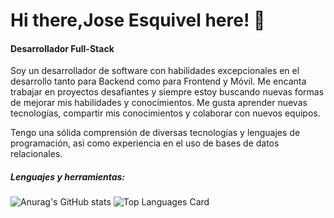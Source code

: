 # Hi there,Jose Esquivel here! 👋

#### Desarrollador Full-Stack

Soy un desarrollador de software con habilidades excepcionales en el desarrollo tanto para Backend como para Frontend y Móvil. Me encanta trabajar en proyectos desafiantes y siempre estoy buscando nuevas formas de mejorar mis habilidades y conocimientos. Me gusta aprender nuevas tecnologías, compartir mis conocimientos y colaborar con nuevos equipos. 

Tengo una sólida comprensión de diversas tecnologías y lenguajes de programación, asi como experiencia en el uso de bases de datos relacionales. 

##### Lenguajes y herramientas: 


![Anurag's GitHub stats](https://github-readme-stats.vercel.app/api?username=JoseAngelEsquivelIslas&show_icons=true&theme=dracula)
![Top Languages Card](https://github-readme-stats.vercel.app/api/top-langs/?username=JoseAngelEsquivelIslas&layout=compact)
<!--
**JoseAngelEsquivelIslas/JoseAngelEsquivelIslas** is a ✨ _special_ ✨ repository because its `README.md` (this file) appears on your GitHub profile.

Here are some ideas to get you started:

- 🔭 I’m currently working on ...
- 🌱 I’m currently learning ...
- 👯 I’m looking to collaborate on ...
- 🤔 I’m looking for help with ...
- 💬 Ask me about ...
- 📫 How to reach me: ...
- 😄 Pronouns: ...
- ⚡ Fun fact: ...
-->
